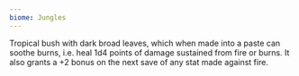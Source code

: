 ```yaml
---
biome: Jungles
---
```

Tropical bush with dark broad leaves, which when made into a paste can soothe burns, i.e. heal 1d4 points of damage sustained from fire or burns. It also grants a +2 bonus on the next save of any stat made against fire. 

